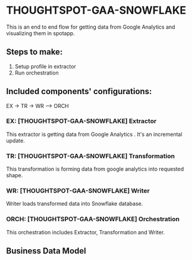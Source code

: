 # THOUGHTSPOT-GAA-SNOWFLAKE

This is an end to end flow for getting data from Google Analytics and visualizing them in spotapp.

## Steps to make:
1. Setup profile in extractor
2. Run orchestration

## Included components' configurations:

EX -> TR -> WR –> ORCH


### EX: [THOUGHTSPOT-GAA-SNOWFLAKE] Extractor

This extractor is getting data from Google Analytics . It's an incremental update.

### TR: [THOUGHTSPOT-GAA-SNOWFLAKE] Transformation

This transformation is forming data from google analytics into requested shape.

### WR: [THOUGHTSPOT-GAA-SNOWFLAKE] Writer

Writer loads transformed data into Snowflake database.

### ORCH: [THOUGHTSPOT-GAA-SNOWFLAKE] Orchestration

This orchestration includes Extractor, Transformation and Writer.

## Business Data Model

